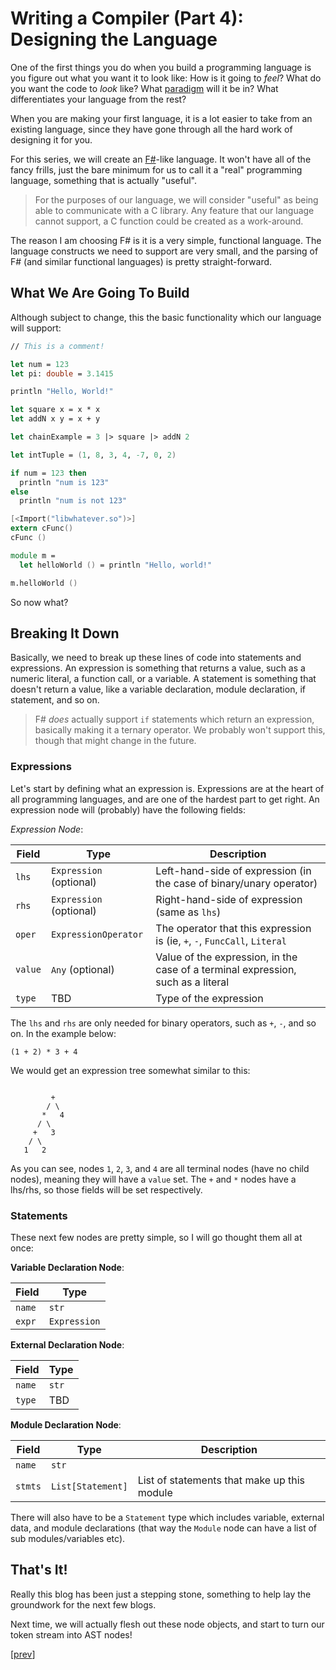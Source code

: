 # Writing a Compiler (Part 4): Designing the Language

One of the first things you do when you build a programming language is you
figure out what you want it to look like: How is it going to *feel*? What do
you want the code to *look* like? What [paradigm](https://en.wikipedia.org/wiki/Programming_paradigm)
will it be in? What differentiates your language from the rest?

When you are making your first language, it is a lot easier to take from an existing language,
since they have gone through all the hard work of designing it for you.

For this series, we will create an [F#](https://docs.microsoft.com/en-us/dotnet/fsharp/tour)-like
language. It won't have all of the fancy frills, just the bare minimum for us to call it
a "real" programming language, something that is actually "useful".

> For the purposes of our language, we will consider "useful" as being able to communicate with
> a C library. Any feature that our language cannot support, a C function could be created as a work-around.

The reason I am choosing F# is it is a very simple, functional language. The language constructs
we need to support are very small, and the parsing of F# (and similar functional languages) is pretty
straight-forward.

## What We Are Going To Build

Although subject to change, this the basic functionality which our language will support:

```fsharp
// This is a comment!

let num = 123
let pi: double = 3.1415

println "Hello, World!"

let square x = x * x
let addN x y = x + y

let chainExample = 3 |> square |> addN 2

let intTuple = (1, 8, 3, 4, -7, 0, 2)

if num = 123 then
  println "num is 123"
else
  println "num is not 123"

[<Import("libwhatever.so")>]
extern cFunc()
cFunc ()

module m =
  let helloWorld () = println "Hello, world!"

m.helloWorld ()
```

So now what?

## Breaking It Down

Basically, we need to break up these lines of code into statements and expressions.
An expression is something that returns a value, such as a numeric literal, a function call,
or a variable. A statement is something that doesn't return a value, like a variable declaration,
module declaration, if statement, and so on.

> F# *does* actually support `if` statements which
> return an expression, basically making it a ternary operator. We probably won't support this,
> though that might change in the future.

### Expressions

Let's start by defining what an expression is. Expressions are at the heart of all programming
languages, and are one of the hardest part to get right. An expression node will (probably)
have the following fields:

*Expression Node*:

| Field | Type | Description |
|------|------|-------------|
| `lhs` | `Expression` (optional) | Left-hand-side of expression (in the case of binary/unary operator) |
| `rhs` | `Expression` (optional) | Right-hand-side of expression (same as `lhs`) |
| `oper` | `ExpressionOperator` | The operator that this expression is (ie, `+`, `-`, `FuncCall`, `Literal` |
| `value` | `Any` (optional) | Value of the expression, in the case of a terminal expression, such as a literal |
| `type` | TBD | Type of the expression |

The `lhs` and `rhs` are only needed for binary operators, such as `+`, `-`, and so on. In the example below:

```
(1 + 2) * 3 + 4
```

We would get an expression tree somewhat similar to this:

```

         +
        / \
       *   4
      / \
     +   3
    / \
   1   2

```

As you can see, nodes `1`, `2`, `3`, and `4` are all terminal nodes (have no child nodes), meaning they will
have a `value` set. The `+` and `*` nodes have a lhs/rhs, so those fields will be set respectively.

### Statements

These next few nodes are pretty simple, so I will go thought them all at once:

**Variable Declaration Node**:

| Field | Type |
|-------|------|
| `name` | `str` |
| `expr` | `Expression` |

**External Declaration Node**:

| Field | Type |
|-------|------|
| `name` | `str` |
| `type` | TBD |

**Module Declaration Node**:

| Field | Type | Description |
|-------|------|-------------|
| `name` | `str` | |
| `stmts` | `List[Statement]` | List of statements that make up this module |

There will also have to be a `Statement` type which includes variable, external data, and module
declarations (that way the `Module` node can have a list of sub modules/variables etc).

## That's It!

Really this blog has been just a stepping stone, something to help lay the groundwork for the next
few blogs.

Next time, we will actually flesh out these node objects, and start to turn our token stream into
AST nodes!

[[prev](./writing-a-compiler-3.html)]
